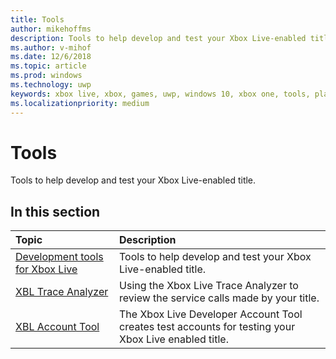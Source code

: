 ```yaml
---
title: Tools
author: mikehoffms
description: Tools to help develop and test your Xbox Live-enabled title.
ms.author: v-mihof
ms.date: 12/6/2018
ms.topic: article
ms.prod: windows
ms.technology: uwp
keywords: xbox live, xbox, games, uwp, windows 10, xbox one, tools, player reset, live trace analyzer, LTA, xbox live account tool
ms.localizationpriority: medium
---
```


# Tools

Tools to help develop and test your Xbox Live-enabled title.

## In this section

| Topic                                                                                                                                             | Description                                                                                                   |
|:--------------------------------------------------------------------------------------------------------------------------------------------------|:--------------------------------------------------------------------------------------------------------------|
| [Development tools for Xbox Live](development-tools-for-xbox-live.md) | Tools to help develop and test your Xbox Live-enabled title. |
| [XBL Trace Analyzer](analyze-service-calls.md) | Using the Xbox Live Trace Analyzer to review the service calls made by your title. |
| [XBL Account Tool](xbox-live-account-tool.md) | The Xbox Live Developer Account Tool creates test accounts for testing your Xbox Live enabled title. |
